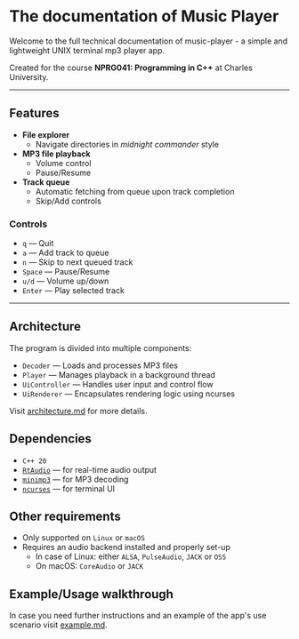 # The documentation of Music Player

Welcome to the full technical documentation of music-player - a simple and lightweight UNIX terminal mp3 player app.

Created for the course **NPRG041: Programming in C++** at Charles University.

---

## Features

- **File explorer**
  - Navigate directories in *midnight commander* style
- **MP3 file playback**
  - Volume control
  - Pause/Resume
- **Track queue**
  - Automatic fetching from queue upon track completion
  - Skip/Add controls

### Controls

- `q` — Quit
- `a` — Add track to queue
- `n` — Skip to next queued track
- `Space` — Pause/Resume
- `u/d` — Volume up/down
- `Enter` — Play selected track

---

## Architecture 

The program is divided into multiple components:
- `Decoder` — Loads and processes MP3 files
- `Player` — Manages playback in a background thread
- `UiController` — Handles user input and control flow
- `UiRenderer` — Encapsulates rendering logic using ncurses

Visit [architecture.md](architecture.md) for more details.

## Dependencies 

- `C++ 20`
- [`RtAudio`](https://github.com/thestk/rtaudio) — for real-time audio output
- [`minimp3`](https://github.com/lieff/minimp3) — for MP3 decoding
- [`ncurses`](https://github.com/mirror/ncurses) — for terminal UI

## Other requirements

- Only supported on `Linux` or `macOS`
- Requires an audio backend installed and properly set-up
  - In case of Linux: either `ALSA`, `PulseAudio`, `JACK` or `OSS`
  - On macOS: `CoreAudio` or `JACK`

## Example/Usage walkthrough

In case you need further instructions and an example of the app's use scenario visit [example.md](example.md).
